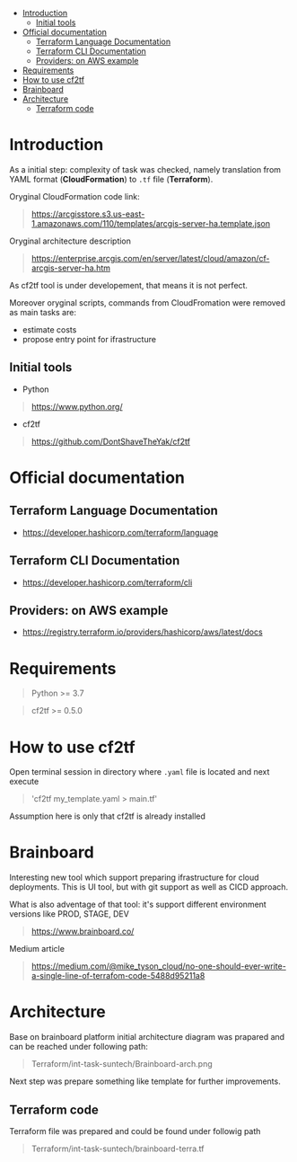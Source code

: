 <!-- TOC -->

- [Introduction](#introduction)
  - [Initial tools](#initial-tools)
- [Official documentation](#official-documentation)
  - [Terraform Language Documentation](#terraform-language-documentation)
  - [Terraform CLI Documentation](#terraform-cli-documentation)
  - [Providers: on AWS example](#providers-on-aws-example)
- [Requirements](#requirements)
- [How to use cf2tf](#how-to-use-cf2tf)
- [Brainboard](#brainboard)
- [Architecture](#architecture)
  - [Terraform code](#terraform-code)

<!-- /TOC -->

# Introduction

As a initial step: complexity of task was checked, namely translation from YAML format (**CloudFormation**) to `.tf` file (**Terraform**).

Oryginal CloudFormation code link:

> https://arcgisstore.s3.us-east-1.amazonaws.com/110/templates/arcgis-server-ha.template.json

Oryginal architecture description

> https://enterprise.arcgis.com/en/server/latest/cloud/amazon/cf-arcgis-server-ha.htm

As cf2tf tool is under developement, that means it is not perfect.

Moreover oryginal scripts, commands from CloudFromation were removed as main tasks are:

- estimate costs
- propose entry point for ifrastructure

## Initial tools

- Python

> https://www.python.org/

- cf2tf

> https://github.com/DontShaveTheYak/cf2tf

# Official documentation

## Terraform Language Documentation

- https://developer.hashicorp.com/terraform/language

## Terraform CLI Documentation

- https://developer.hashicorp.com/terraform/cli

## Providers: on AWS example

- https://registry.terraform.io/providers/hashicorp/aws/latest/docs

# Requirements

> Python >= 3.7

> cf2tf >= 0.5.0

# How to use cf2tf

Open terminal session in directory where `.yaml` file is located and next execute

> 'cf2tf my_template.yaml > main.tf'

Assumption here is only that cf2tf is already installed

# Brainboard

Interesting new tool which support preparing ifrastructure for cloud deployments. This is UI tool, but with git support as well as CICD approach.

What is also adventage of that tool: it's support different environment versions like PROD, STAGE, DEV

> https://www.brainboard.co/

Medium article

> https://medium.com/@mike_tyson_cloud/no-one-should-ever-write-a-single-line-of-terrafom-code-5488d95211a8

# Architecture

Base on brainboard platform initial architecture diagram was prapared and can be reached under following path:

> Terraform/int-task-suntech/Brainboard-arch.png

Next step was prepare something like template for further improvements.

## Terraform code

Terraform file was prepared and could be found under followig path

> Terraform/int-task-suntech/brainboard-terra.tf


